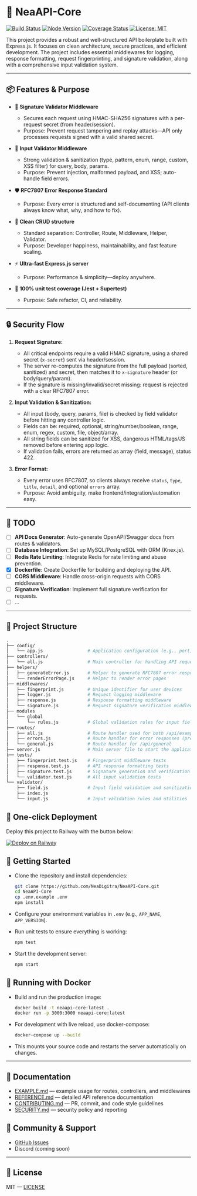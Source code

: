 # 🚀 NeaAPI-Core

[![Build Status](https://img.shields.io/github/actions/workflow/status/NeaDigitra/NeaAPI-Core/ci.yml?branch=main)](https://github.com/NeaDigitra/NeaAPI-Core/actions)
[![Node Version](https://img.shields.io/badge/node-22.16.0%2B-blue)](https://nodejs.org/en)
[![Coverage Status](https://coveralls.io/repos/github/NeaDigitra/NeaAPI-Core/badge.svg?branch=main)](https://coveralls.io/github/NeaDigitra/NeaAPI-Core?branch=main)
[![License: MIT](https://img.shields.io/badge/License-MIT-yellow.svg)](LICENSE)

This project provides a robust and well-structured API boilerplate built with Express.js. It focuses on clean architecture, secure practices, and efficient development. The project includes essential middlewares for logging, response formatting, request fingerprinting, and signature validation, along with a comprehensive input validation system.

---

## 📦 Features & Purpose

* 🔐 **Signature Validator Middleware**
  * Secures each request using HMAC-SHA256 signatures with a per-request secret (from header/session).
  * Purpose: Prevent request tampering and replay attacks—API only processes requests signed with a valid shared secret.

* 🧼 **Input Validator Middleware**
  * Strong validation & sanitization (type, pattern, enum, range, custom, XSS filter) for query, body, params.
  * Purpose: Prevent injection, malformed payload, and XSS; auto-handle field errors.

* 🛡️ **RFC7807 Error Response Standard**
  * Purpose: Every error is structured and self-documenting (API clients always know what, why, and how to fix).

* 🧩 **Clean CRUD structure**
  * Standard separation: Controller, Route, Middleware, Helper, Validator.
  * Purpose: Developer happiness, maintainability, and fast feature scaling.

* ⚡ **Ultra-fast Express.js server**
  * Purpose: Performance & simplicity—deploy anywhere.

* 🧪 **100% unit test coverage (Jest + Supertest)**
  * Purpose: Safe refactor, CI, and reliability.

---

## 🔒 Security Flow

1. **Request Signature:**
   * All critical endpoints require a valid HMAC signature, using a shared secret (`x-secret`) sent via header/session.
   * The server re-computes the signature from the full payload (sorted, sanitized) and secret, then matches it to `x-signature` header (or body/query/param).
   * If the signature is missing/invalid/secret missing: request is rejected with a clear RFC7807 error.

2. **Input Validation & Sanitization:**
   * All input (body, query, params, file) is checked by field validator before hitting any controller logic.
   * Fields can be: required, optional, string/number/boolean, range, enum, regex, custom, file, object/array.
   * All string fields can be sanitized for XSS, dangerous HTML/tags/JS removed before entering app logic.
   * If validation fails, errors are returned as array (field, message), status 422.

3. **Error Format:**
   * Every error uses RFC7807, so clients always receive `status`, `type`, `title`, `detail`, and optional `errors` array.
   * Purpose: Avoid ambiguity, make frontend/integration/automation easy.

---

## 📝 TODO

* [ ] **API Docs Generator**: Auto-generate OpenAPI/Swagger docs from routes & validators.
* [ ] **Database Integration**: Set up MySQL/PostgreSQL with ORM (Knex.js).
* [ ] **Redis Rate Limiting**: Integrate Redis for rate limiting and abuse prevention.
* [x] **Dockerfile**: Create Dockerfile for building and deploying the API.
* [ ] **CORS Middleware**: Handle cross-origin requests with CORS middleware.
* [ ] **Signature Verification**: Implement full signature verification for requests.
* [ ] ...

---

## 📂 Project Structure

```bash
.
├── config/
│   └── app.js                 # Application configuration (e.g., port, environment)
├── controllers/
│   └── all.js                 # Main controller for handling API requests
├── helpers/
│   ├── generateError.js       # Helper to generate RFC7807 error responses
│   └── renderErrorPage.js     # Helper to render error pages
├── middlewares/
│   ├── fingerprint.js         # Unique identifier for user devices
│   ├── logger.js              # Request logging middleware
│   ├── response.js            # Response formatting middleware
│   └── signature.js           # Request signature verification middleware
├── modules
│   └── global
│       └── rules.js           # Global validation rules for input fields
├── routes/
│   ├── all.js                 # Route handler used for both /api/example and /api/secure
│   ├── errors.js              # Route handler for error responses (prefix: /errors/:errorKey)
│   └── general.js             # Route handler for /api/general
├── server.js                  # Main server file to start the application
├── tests/
│   ├── fingerprint.test.js    # Fingerprint middleware tests
│   ├── response.test.js       # API response formatting tests
│   ├── signature.test.js      # Signature generation and verification tests
│   └── validator.test.js      # All input validation tests
└── validator/
    ├── field.js               # Input field validation and sanitization
    ├── index.js
    └── input.js               # Input validation rules and utilities
```

## 🚀 One-click Deployment

Deploy this project to Railway with the button below:

[![Deploy on Railway](https://railway.com/button.svg)](https://railway.com/deploy/neacore-api?referralCode=JBf6Ji)

## 🚦 Getting Started

- Clone the repository and install dependencies:
  ```bash
  git clone https://github.com/NeaDigitra/NeaAPI-Core.git
  cd NeaAPI-Core
  cp .env.example .env
  npm install
  ```

- Configure your environment variables in `.env` (e.g., `APP_NAME`, `APP_VERSION`).
- Run unit tests to ensure everything is working:

  ```bash
  npm test
  ```

- Start the development server:
  ```bash
  npm start
  ```

## 🐳 Running with Docker
- Build and run the production image:
  ```bash
  docker build -t neaapi-core:latest .
  docker run -p 3000:3000 neaapi-core:latest
  ```

- For development with live reload, use docker-compose:
  ```bash
  docker-compose up --build
  ```

- This mounts your source code and restarts the server automatically on changes.

---

## 📑 Documentation

* [EXAMPLE.md](EXAMPLE.md) — example usage for routes, controllers, and middlewares
* [REFERENCE.md](REFERENCE.md) — detailed API reference documentation
* [CONTRIBUTING.md](CONTRIBUTING.md) — PR, commit, and code style guidelines
* [SECURITY.md](SECURITY.md) — security policy and reporting

## 💬 Community & Support

* [GitHub Issues](https://github.com/NeaDigitra/NeaAPI-Core/issues)
* Discord (coming soon)

---

## 📄 License

MIT — [LICENSE](LICENSE)